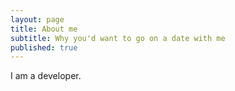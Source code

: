 ```yaml
---
layout: page
title: About me
subtitle: Why you'd want to go on a date with me
published: true
---
```


I am a developer.
